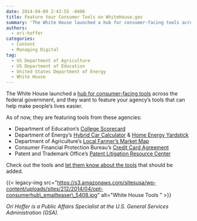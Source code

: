 ```yaml
---
date: 2014-04-09 2:43:55 -0400
title: Feature Your Consumer Tools on WhiteHouse.gov
summary: 'The White House launched a hub for consumer-facing tools across the federal government, and they want to feature your agency&#8217;s tools that can help make people&#8217;s lives easier. As of now, they are featuring tools from these agencies: Department of Education&#8217;s College Scorecard Department of Energy&#8217;s Hybrid Car Calculator & Home Energy Yardstick Department of Agriculture&#8217;s'
authors:
  - ori-hoffer
categories:
  - Content
  - Managing Digital
tag:
  - US Department of Agriculture
  - US Department of Education
  - United States Department of Energy
  - White House
---
```


The White House launched a [hub for consumer-facing tools](http://www.whitehouse.gov/tools) across the federal government, and they want to feature your agency&#8217;s tools that can help make people&#8217;s lives easier.

As of now, they are featuring tools from these agencies:

  * Department of Education&#8217;s [College Scorecard](http://collegecost.ed.gov/scorecard/)
  * Department of Energy&#8217;s [Hybrid Car Calculator](http://www.fueleconomy.gov/feg/hybridCompare.jsp) & [Home Energy Yardstick](https://www.energystar.gov/index.cfm?fuseaction=HOME_ENERGY_YARDSTICK.showGetStarted)
  * Department of Agriculture&#8217;s [Local Farmer&#8217;s Market Map](http://www.usda.gov/maps/maps/kyfcompassmap.htm)
  * Consumer Financial Protection Bureau&#8217;s [Credit Card Agreement](http://www.consumerfinance.gov/credit-cards/knowbeforeyouowe/)
  * Patent and Trademark Office&#8217;s [Patent Litigation Resource Center](http://www.uspto.gov/patents/litigation/index.jsp)

Check out the tools and [let them know about the tools](http://www.whitehouse.gov/tools/feedback) that should be added.

{{< legacy-img src="https://s3.amazonaws.com/sitesusa/wp-content/uploads/sites/212/2014/04/opt-consumerhub\_emailteaser\_5408.jpg" alt="White House Tools " >}}

 _Ori Hoffer is a Public Affairs Specialist at the U.S. General Services Administration (GSA)._
